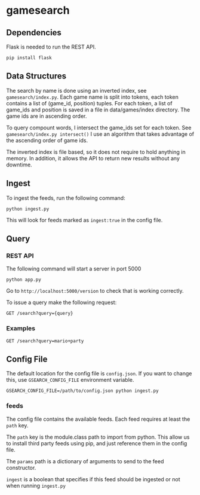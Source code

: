 # gamesearch

## Dependencies
Flask is needed to run the REST API. 

`
pip install flask
`

## Data Structures

The search by name is done using an inverted index, see `gamesearch/index.py`. Each game name is split into tokens, each token contains a list of (game_id, position) tuples. For each token, a list of game_ids and position is saved in a file in data/games/index directory. The game ids are in ascending order.

To query compount words, I intersect the game_ids set for each token. See `gamesearch/index.py intersect()` I use an algorithm that takes advantage of the ascending order of game ids.

The inverted index is file based, so it does not require to hold anything in memory. In addition, it allows the API to return new results without any downtime.

## Ingest

To ingest the feeds, run the following command:

`python ingest.py`

This will look for feeds marked as `ingest:true` in the config file.

## Query

### REST API
The following command will start a server in port 5000

`python app.py`

Go to `http://localhost:5000/version` to check that is working correctly.

To issue a query make the following request:

`GET /search?query={query}`

### Examples

`GET /search?query=mario+party`

## Config File

The default location for the config file is `config.json`. If you want to change this, use `GSEARCH_CONFIG_FILE` environment variable.

`GSEARCH_CONFIG_FILE=/path/to/config.json python ingest.py`

### feeds

The config file contains the available feeds. Each feed requires at least the `path` key. 

The `path` key is the module.class path to import from python. This allow us to install third party feeds using pip, and just reference them in the config file. 

The `params` path is a dictionary of arguments to send to the feed constructor.

`ingest` is a boolean that specifies if this feed should be ingested or not when running `ingest.py`



